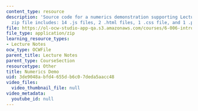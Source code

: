 ```yaml
---
content_type: resource
description: 'Source code for a numerics demonstration supporting Lecture 23. (This
  zip file includes: 14 .js files, 2 .html files, 1 .css file, and 1 .project file.)'
file: https://ol-ocw-studio-app-qa.s3.amazonaws.com/courses/6-006-introduction-to-algorithms-spring-2008/3de9048abfd4655db6c07deda5aacc48_numerics_demo.zip
file_type: application/zip
learning_resource_types:
- Lecture Notes
ocw_type: OCWFile
parent_title: Lecture Notes
parent_type: CourseSection
resourcetype: Other
title: Numerics Demo
uid: 3de9048a-bfd4-655d-b6c0-7deda5aacc48
video_files:
  video_thumbnail_file: null
video_metadata:
  youtube_id: null
---
```

